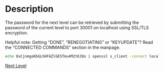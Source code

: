 # Description
The password for the next level can be retrieved by submitting the password of the current level to port 30001 on localhost using SSL/TLS encryption.

Helpful note: Getting “DONE”, “RENEGOTIATING” or “KEYUPDATE”? Read the “CONNECTED COMMANDS” section in the manpage.

```sh
echo 8xCjnmgoKbGLhHFAZlGE5Tmu4M2tKJQo | openssl s_client -connect localhost:30001 -ign_eof
```

[Next Level](level_16.md)

